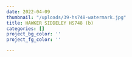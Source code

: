 ```yaml
---
date: 2022-04-09
thumbnail: "/uploads/39-hs748-watermark.jpg"
title: HAWKER SIDDELEY HS748 (b)
categories: []
project_bg_color: ''
project_fg_color: ''

---
```

